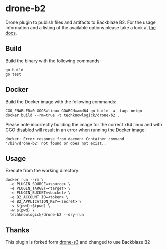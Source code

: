 # drone-b2

Drone plugin to publish files and artifacts to Backblaze B2. For the
usage information and a listing of the available options please take a look at
[the docs](http://plugins.drone.io/techknowlogick/drone-b2/).

## Build

Build the binary with the following commands:

```
go build
go test
```

## Docker

Build the Docker image with the following commands:

```
CGO_ENABLED=0 GOOS=linux GOARCH=amd64 go build -a -tags netgo
docker build --rm=true -t techknowlogick/drone-b2 .
```

Please note incorrectly building the image for the correct x64 linux and with
CGO disabled will result in an error when running the Docker image:

```
docker: Error response from daemon: Container command
'/bin/drone-b2' not found or does not exist..
```

## Usage

Execute from the working directory:

```
docker run --rm \
  -e PLUGIN_SOURCE=<source> \
  -e PLUGIN_TARGET=<target> \
  -e PLUGIN_BUCKET=<bucket> \
  -e B2_ACCOUNT_ID=<token> \
  -e B2_APPLICATION_KEY=<secret> \
  -v $(pwd):$(pwd) \
  -w $(pwd) \
  techknowlogick/drone-b2 --dry-run
```

## Thanks

This plugin is forked form [drone-s3](https://github.com/drone-plugins/drone-s3) and changed to use Backblaze B2